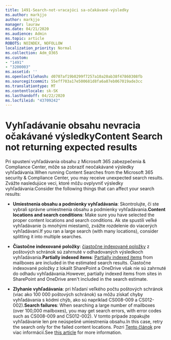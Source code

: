 ```yaml
---
title: 1491-Search-not-vracajúci sa-očakávané-výsledky
ms.author: markjjo
author: markjjo
manager: lauraw
ms.date: 04/21/2020
ms.audience: Admin
ms.topic: article
ROBOTS: NOINDEX, NOFOLLOW
localization_priority: Normal
ms.collection: Adm_O365
ms.custom:
- "1491"
- "3200003"
ms.assetid: ''
ms.openlocfilehash: d0707af19b0299f7257a10a20ab38f47860308fb
ms.sourcegitcommit: 55eff703a17e500681d8fa6a87eb067019ade3cc
ms.translationtype: MT
ms.contentlocale: sk-SK
ms.lasthandoff: 04/22/2020
ms.locfileid: "43709242"
---
```

# <a name="content-search-not-returning-expected-results"></a><span data-ttu-id="97341-102">Vyhľadávanie obsahu nevracia očakávané výsledky</span><span class="sxs-lookup"><span data-stu-id="97341-102">Content Search not returning expected results</span></span>

<span data-ttu-id="97341-103">Pri spustení vyhľadávania obsahu z Microsoft 365 zabezpečenia & Compliance Center, môže sa zobraziť neočakávané výsledky vyhľadávania.</span><span class="sxs-lookup"><span data-stu-id="97341-103">When running Content Searches from the Microsoft 365 security & Compliance Center, you may receive unexpected search results.</span></span> <span data-ttu-id="97341-104">Zvážte nasledujúce veci, ktoré môžu ovplyvniť výsledky vyhľadávania:</span><span class="sxs-lookup"><span data-stu-id="97341-104">Consider the following things that can affect your search results:</span></span>

- <span data-ttu-id="97341-105">**Umiestnenia obsahu a podmienky vyhľadávania**: Skontrolujte, či ste vybrali správne umiestnenia obsahu a podmienky vyhľadávania.</span><span class="sxs-lookup"><span data-stu-id="97341-105">**Content locations and search conditions**: Make sure you have selected the proper content locations and search conditions.</span></span> <span data-ttu-id="97341-106">Ak ste spustili veľké vyhľadávanie (s mnohými miestami), zvážte rozdelenie do viacerých vyhľadávaní.</span><span class="sxs-lookup"><span data-stu-id="97341-106">If you ran a large search (with many locations), consider splitting it into multiple searches.</span></span>

- <span data-ttu-id="97341-107">**Čiastočne indexované položky**: [čiastočne indexované položky](https://docs.microsoft.com/office365/securitycompliance/partially-indexed-items-in-content-search) z poštových schránok sú zahrnuté v odhadovaných výsledkoch vyhľadávania.</span><span class="sxs-lookup"><span data-stu-id="97341-107">**Partially indexed items**:  [Partially indexed items](https://docs.microsoft.com/office365/securitycompliance/partially-indexed-items-in-content-search) from mailboxes are included in the estimated search results.</span></span> <span data-ttu-id="97341-108">Čiastočne indexované položky z lokalít SharePoint a OneDrive však nie sú zahrnuté do odhadu vyhľadávania.</span><span class="sxs-lookup"><span data-stu-id="97341-108">However, partially indexed items from sites in SharePoint and OneDrive aren't included in the search estimate.</span></span>

- <span data-ttu-id="97341-109">**Zlyhanie vyhľadávania**: pri hľadaní veľkého počtu poštových schránok (viac ako 100 000 poštových schránok) sa môžu získať chyby vyhľadávania s kódmi chýb, ako sú napríklad CS008-009 a CS012-002).</span><span class="sxs-lookup"><span data-stu-id="97341-109">**Search failures**: When searching a large number of mailboxes (over 100,000 mailboxes), you may get search errors, with error codes such as CS008-009 and CS012-002).</span></span> <span data-ttu-id="97341-110">V tomto prípade zopakujte vyhľadávanie len pre neúspešné umiestnenia obsahu.</span><span class="sxs-lookup"><span data-stu-id="97341-110">In this case, retry the search only for the failed content locations.</span></span> <span data-ttu-id="97341-111">Pozri [Tento článok](https://docs.microsoft.com/office365/securitycompliance/retry-failed-content-search) pre viac informácií.</span><span class="sxs-lookup"><span data-stu-id="97341-111">See  [this article](https://docs.microsoft.com/office365/securitycompliance/retry-failed-content-search) for more information.</span></span>
